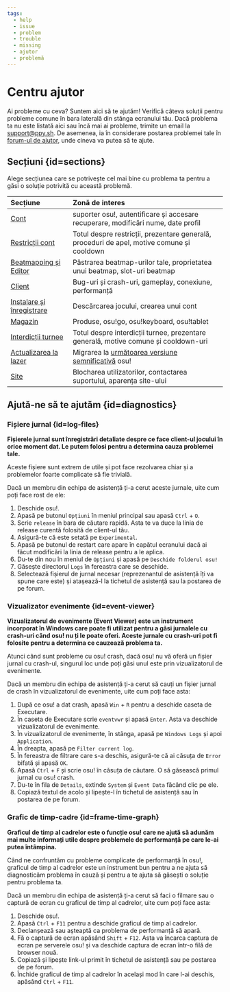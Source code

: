 ```yaml
---
tags:
  - help
  - issue
  - problem
  - trouble
  - missing
  - ajutor
  - problemă
---
```


# Centru ajutor

Ai probleme cu ceva? Suntem aici să te ajutăm! Verifică câteva soluții pentru probleme comune în bara laterală din stânga ecranului tău. Dacă problema ta nu este listată aici sau încă mai ai probleme, trimite un email la [support@ppy.sh](mailto:support@ppy.sh). De asemenea, ia în considerare postarea problemei tale în [forum-ul de ajutor](https://osu.ppy.sh/community/forums/5), unde cineva va putea să te ajute.

## Secțiuni {id=sections}

Alege secțiunea care se potrivește cel mai bine cu problema ta pentru a găsi o soluție potrivită cu această problemă.

| Secțiune | Zonă de interes |
| :-- | :-- |
| [Cont](/wiki/Help_centre/Account) | suporter osu!, autentificare și accesare recuperare, modificări nume, date profil |
| [Restricții cont](/wiki/Help_centre/Account_restrictions) | Totul despre restricții, prezentare generală, proceduri de apel, motive comune și cooldown |
| [Beatmapping și Editor](/wiki/Help_centre/Beatmapping) | Păstrarea beatmap-urilor tale, proprietatea unui beatmap, slot-uri beatmap |
| [Client](/wiki/Help_centre/Client) | Bug-uri și crash-uri, gameplay, conexiune, performanță |
| [Instalare și înregistrare](/wiki/Help_centre/Installation_and_registration) | Descărcarea jocului, crearea unui cont |
| [Magazin](/wiki/Help_centre/Store) | Produse, osu!go, osu!keyboard, osu!tablet |
| [Interdicții turnee](/wiki/Help_centre/Tournament_bans) | Totul despre interdicții turnee, prezentare generală, motive comune și cooldown-uri |
| [Actualizarea la lazer](/wiki/Help_centre/Upgrading_to_lazer) | Migrarea la [următoarea versiune semnificativă](/wiki/Client/Release_stream/Lazer) osu! |
| [Site](/wiki/Help_centre/Website) | Blocharea utilizatorilor, contactarea suportului, aparența site-ului |

## Ajută-ne să te ajutăm {id=diagnostics}

### Fișiere jurnal {id=log-files}

**Fișierele jurnal sunt înregistrări detaliate despre ce face client-ul jocului în orice moment dat. Le putem folosi pentru a determina cauza problemei tale.**

Aceste fișiere sunt extrem de utile și pot face rezolvarea chiar și a problemelor foarte complicate să fie trivială.

Dacă un membru din echipa de asistență ți-a cerut aceste jurnale, uite cum poți face rost de ele:

1. Deschide osu!.
2. Apasă pe butonul `Opțiuni` în meniul principal sau apasă `Ctrl` + `O`.
3. Scrie `release` în bara de căutare rapidă. Asta te va duce la linia de release curentă folosită de client-ul tău.
4. Asigură-te că este setată pe `Experimental`.
5. Apasă pe butonul de restart care apare în capătul ecranului dacă ai făcut modificări la linia de release pentru a le aplica.
6. Du-te din nou în meniul de `Opțiuni` și apasă pe `Deschide folderul osu!`
7. Găsește directorul `Logs` în fereastra care se deschide.
8. Selectează fișierul de jurnal necesar (reprezenantul de asistență îți va spune care este) și atașează-l la tichetul de asistență sau la postarea de pe forum.

### Vizualizator evenimente {id=event-viewer}

**Vizualizatorul de evenimente (Event Viewer) este un instrument incorporat în Windows care poate fi utilizat pentru a găsi jurnalele cu crash-uri când osu! nu ți le poate oferi. Aceste jurnale cu crash-uri pot fi folosite pentru a determina ce cauzează problema ta.**

Atunci când sunt probleme cu osu! crash, dacă osu! nu vă oferă un fișier jurnal cu crash-ul, singurul loc unde poți găsi unul este prin vizualizatorul de evenimente.

Dacă un membru din echipa de asistență ți-a cerut să cauți un fișier jurnal de crash în vizualizatorul de evenimente, uite cum poți face asta:

1. După ce osu! a dat crash, apasă `Win` + `R` pentru a deschide caseta de Executare.
2. În caseta de Executare scrie `eventvwr` și apasă `Enter`. Asta va deschide vizualizatorul de evenimente.
3. În vizualizatorul de evenimente, în stânga, apasă pe `Windows Logs` și apoi `Application`.
4. În dreapta, apasă pe `Filter current log`.
5. În fereastra de filtrare care s-a deschis, asigură-te că ai căsuța de `Error` bifată și apasă `OK`.
6. Apasă `Ctrl` + `F` și scrie osu! în căsuța de căutare. O să găsească primul jurnal cu osu! crash.
7. Du-te în fila de `Details`, extinde `System` și `Event Data` făcând clic pe ele.
8. Copiază textul de acolo și lipește-l în tichetul de asistență sau în postarea de pe forum.

### Grafic de timp-cadre {id=frame-time-graph}

**Graficul de timp al cadrelor este o funcție osu! care ne ajută să adunăm mai multe informați utile despre problemele de performanță pe care le-ai putea întâmpina.**

Când ne confruntăm cu probleme complicate de performanță în osu!, graficul de timp al cadrelor este un instrument bun pentru a ne ajuta să diagnosticăm problema în cauză și pentru a te ajuta să găsești o soluție pentru problema ta.

Dacă un membru din echipa de asistență ți-a cerut să faci o filmare sau o captură de ecran cu graficul de timp al cadrelor, uite cum poți face asta:

1. Deschide osu!.
2. Apasă `Ctrl` + `F11` pentru a deschide graficul de timp al cadrelor.
3. Declanșează sau așteaptă ca problema de performanță să apară.
4. Fă o captură de ecran apăsând `Shift` + `F12`. Asta va încarca captura de ecran pe serverele osu! și va deschide captura de ecran într-o filă de browser nouă.
5. Copiază și lipește link-ul primit în tichetul de asistență sau pe postarea de pe forum.
6. Închide graficul de timp al cadrelor în același mod în care l-ai deschis, apăsând `Ctrl` + `F11`.
